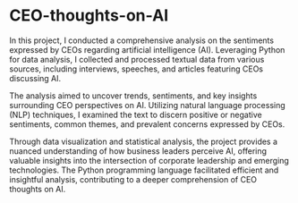 # CEO-thoughts-on-AI
In this project, I conducted a comprehensive analysis on the sentiments expressed by CEOs regarding artificial intelligence (AI). Leveraging Python for data analysis, I collected and processed textual data from various sources, including interviews, speeches, and articles featuring CEOs discussing AI.

The analysis aimed to uncover trends, sentiments, and key insights surrounding CEO perspectives on AI. Utilizing natural language processing (NLP) techniques, I examined the text to discern positive or negative sentiments, common themes, and prevalent concerns expressed by CEOs.

Through data visualization and statistical analysis, the project provides a nuanced understanding of how business leaders perceive AI, offering valuable insights into the intersection of corporate leadership and emerging technologies. The Python programming language facilitated efficient and insightful analysis, contributing to a deeper comprehension of CEO thoughts on AI.


